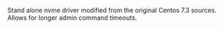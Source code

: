 Stand alone nvme driver modified from the original Centos 7.3 sources.  Allows for longer admin command timeouts.
